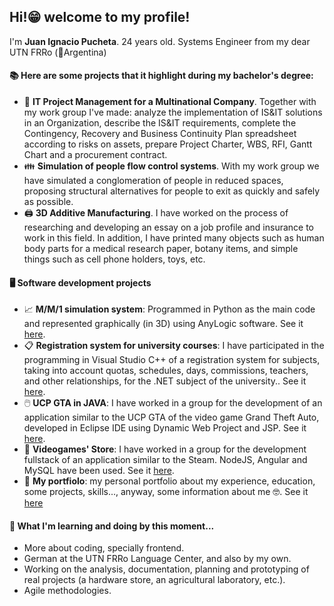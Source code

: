 ## Hi!😁 welcome to my profile!

I'm **Juan Ignacio Pucheta**. 24 years old. Systems Engineer from my dear UTN FRRo (📍Argentina)

#### 📚 Here are some projects that it highlight during my bachelor's degree:
- 🏢 **IT Project Management for a Multinational Company**. Together with my work group I've made: analyze the implementation of IS&IT solutions in an Organization, describe the IS&IT requirements, complete the Contingency, Recovery and Business Continuity Plan spreadsheet according to risks on assets, prepare Project Charter, WBS, RFI, Gantt Chart and a procurement contract.
- 👪 **Simulation of people flow control systems**. With my work group we have simulated a conglomeration of people in reduced spaces, proposing structural alternatives for people to exit as quickly and safely as possible.
- 🖨️ **3D Additive Manufacturing**. I have worked on the process of researching and developing an essay on a job profile and insurance to work in this field. In addition, I have printed many objects such as human body parts for a medical research paper, botany items, and simple things such as cell phone holders, toys, etc.

#### 🖥️ Software development projects
- 📈 **M/M/1 simulation system**: Programmed in Python as the main code and represented graphically (in 3D) using AnyLogic software. See it [here](https://github.com/Luchoragusa/Simulacion/tree/main/TP-3/MM1).
- 📋 **Registration system for university courses**: I have participated in the programming in Visual Studio C++ of a registration system for subjects, taking into account quotas, schedules, days, commissions, teachers, and other relationships, for the .NET subject of the university.. See it [here](https://github.com/Luchoragusa/TP-Final-.NET).
- 🖱️ **UCP GTA in JAVA**: I have worked in a group for the development of an application similar to the UCP GTA of the video game Grand Theft Auto, developed in Eclipse IDE using Dynamic Web Project and JSP. See it [here](https://github.com/Luchoragusa/UCP).
- 🛒 **Videogames' Store**: I have worked in a group for the development fullstack of an application similar to the Steam. NodeJS, Angular and MySQL have been used. See it [here](https://github.com/Luchoragusa/MachineStore-Front).
- 📝 **My portfiolo**: my personal portfolio about my experience, education, some projects, skills..., anyway, some information about me 🤓. See it [here](https://jipucheta.netlify.app/)

#### 📖 What I'm learning and doing by this moment...
- More about coding, specially frontend.
- German at the UTN FRRo Language Center, and also by my own.
- Working on the analysis, documentation, planning and prototyping of real projects (a hardware store, an agricultural laboratory, etc.).
- Agile methodologies.
